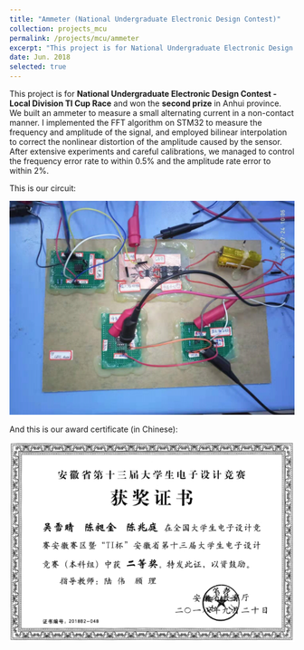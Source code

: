 ```yaml
---
title: "Ammeter (National Undergraduate Electronic Design Contest)"
collection: projects_mcu
permalink: /projects/mcu/ammeter
excerpt: "This project is for National Undergraduate Electronic Design Contest - Local Division TI Cup Race and won the second prize in Anhui province. We built an ammeter to measure a small alternating current in a non-contact manner. I implemented the FFT algorithm on STM32 to measure the frequency and amplitude of the signal, and employed bilinear interpolation to correct the nonlinear distortion of the amplitude caused by the sensor. After extensive experiments and careful calibrations, we managed to control the frequency error rate to within 0.5% and the amplitude rate error to within 2%."
date: Jun. 2018
selected: true
---
```


This project is for **National Undergraduate Electronic Design Contest - Local Division TI Cup Race** and won the **second prize** in Anhui province. We built an ammeter to measure a small alternating current in a non-contact manner. I implemented the FFT algorithm on STM32 to measure the frequency and amplitude of the signal, and employed bilinear interpolation to correct the nonlinear distortion of the amplitude caused by the sensor. After extensive experiments and careful calibrations, we managed to control the frequency error rate to within 0.5% and the amplitude rate error to within 2%.

This is our circuit:

![](/images/ammeter_circuit.jpg)

And this is our award certificate (in Chinese):

![](/images/ammeter_certi.png)

